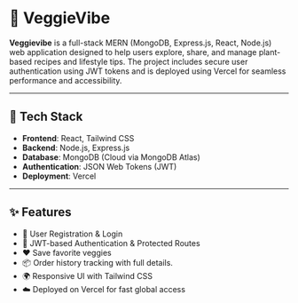 # 🌱 VeggieVibe

**Veggievibe** is a full-stack MERN (MongoDB, Express.js, React, Node.js) web application designed to help users explore, share, and manage plant-based recipes and lifestyle tips. The project includes secure user authentication using JWT tokens and is deployed using Vercel for seamless performance and accessibility.

---

## 🔧 Tech Stack

- **Frontend**: React, Tailwind CSS
- **Backend**: Node.js, Express.js
- **Database**: MongoDB (Cloud via MongoDB Atlas)
- **Authentication**: JSON Web Tokens (JWT)
- **Deployment**: Vercel 

---

## ✨ Features

- 👤 User Registration & Login
- 🔐 JWT-based Authentication & Protected Routes 
- ❤️ Save favorite veggies
- 📦 Order history tracking with full details.
- 🌍 Responsive UI with Tailwind CSS
- ☁️ Deployed on Vercel for fast global access
